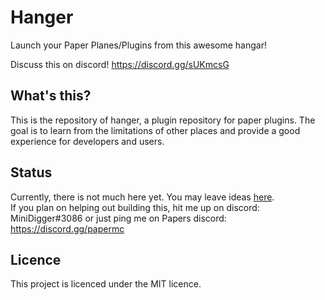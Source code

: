 # Hanger
Launch your Paper Planes/Plugins from this awesome hangar!

Discuss this on discord! https://discord.gg/sUKmcsG
## What's this?

This is the repository of hanger, a plugin repository for paper plugins. 
The goal is to learn from the limitations of other places and provide a good experience for developers and users.

## Status

Currently, there is not much here yet. You may leave ideas [here](https://github.com/MiniDigger/Hangar/issues/1).  
If you plan on helping out building this, hit me up on discord: MiniDigger#3086 or just ping me on Papers discord: https://discord.gg/papermc

## Licence

This project is licenced under the MIT licence.
